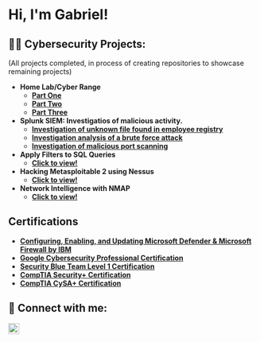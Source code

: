 <h1>Hi, I'm Gabriel!

<h2>👨‍💻 Cybersecurity Projects:</h2> 
<b></b>(All projects completed, in process of creating repositories to showcase remaining projects)<b>
  
- <b>Home Lab/Cyber Range</b>
  - [Part One](https://medium.com/@gabriel.binion2020/home-lab-cyber-range-part-one-94b135572753)
  - [Part Two](https://medium.com/@gabriel.binion2020/home-lab-cyber-range-part-two-d86aaddd3768)
  - [Part Three](https://medium.com/@gabriel.binion2020/home-lab-cyber-range-part-three-cf05d65d0201)
- <b>Splunk SIEM: Investigatios of malicious activity.</b>
  - [Investigation of unknown file found in employee registry](https://github.com/GBinion2020/SplunkSIEMLab/blob/main/Lab3.md)
  - [Investigation analysis of a brute force attack](https://github.com/GBinion2020/SplunkSIEMLab/blob/main/README.md)
  - [Investigation of malicious port scanning](https://github.com/GBinion2020/SplunkSIEMLab/blob/main/LAB2.md)
- <b>Apply Filters to SQL Queries</b>
  - [Click to view!](https://medium.com/@gabriel.binion2020/portfolio-project-apply-filters-to-sql-queries-cb3616f8e559)
- <b>Hacking Metasploitable 2 using Nessus</b>
  - [Click to view!](https://medium.com/@gabriel.binion2020/project-hacking-metasploitable-2-using-nessus-af9c3525005a)
- <b>Network Intelligence with NMAP</b>
  - [Click to view!](https://medium.com/@gabriel.binion2020/network-intelligence-with-nmap-d0c6e7cb628d) 
<h2>Certifications</h2>
  
- [Configuring, Enabling, and Updating Microsoft Defender & Microsoft Firewall by IBM](https://coursera.org/share/ce34f484414697b98085b27b5d3791c1)
- [Google Cybersecurity Professional Certification](https://coursera.org/share/7030f832cab7dc2984a41b9d29092706)
- [Security Blue Team Level 1 Certification](https://www.credly.com/badges/e2cb4737-0091-4cd6-95e5-6d7ad501f9f7/public_url)
- [CompTIA Security+ Certification](https://www.credly.com/badges/b0222207-024d-40c5-a170-e81dbf65b35f/public_url)
- [CompTIA CySA+ Certification](https://www.credly.com/badges/11145388-3051-4f11-943c-771644193a48/public_url)

<h2> 🤳 Connect with me:</h2>


[<img align="left" alt="JoshMadakor | LinkedIn" width="22px" src="https://cdn.jsdelivr.net/npm/simple-icons@v3/icons/linkedin.svg" />][linkedin]


[linkedin]: https://linkedin.com/in/gabriel-binion

<!--
**joshmadakor1/joshmadakor1** is a ✨ _special_ ✨ repository because its `README.md` (this file) appears on your GitHub profile.

Here are some ideas to get you started:

- 🔭 I’m currently working on ...
- 🌱 I’m currently learning ...
- 👯 I’m looking to collaborate on ...
- 🤔 I’m looking for help with ...
- 💬 Ask me about ...
- 📫 How to reach me: ...
- 😄 Pronouns: ...
- ⚡ Fun fact: ...
-->
